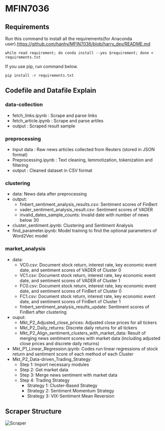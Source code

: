 # MFIN7036
## Requirements
Run this command to install all the requirements(for Anaconda user).https://github.com/hanhy/MFIN7036/blob/harry_dev/README.md
```
while read requirement; do conda install --yes $requirement; done < requirements.txt
```
If you use pip, run command below.
```
pip install -r requirements.txt
```
## Codefile and Datafile Explain
### data-collection
- fetch_links.ipynb : Scrape and parse links
- fetch_article.ipynb : Scrape and parse artiles
- output : Scraped result sample

### preprocessing
- Input data : Raw news articles collected from Reuters (stored in JSON format)
- Preprocessing.ipynb :  Text cleaning, lemmotization, tokenization and filtering
- output : Cleaned dataset in CSV format 

### clustering
- data: News data after preprocessing
- output:
  - finbert_sentiment_analysis_results.csv: Sentiment scores of FinBert
  - vader_sentiment_analysis_result.csv: Sentiment scores of VADER
  - invalid_dates_sample_counts: Invalid date with number of news below 30
- cluster_sentiment.ipynb: Clustering and Sentiment Analysis
- find_parameter.ipynb: Model training to find the optional parameters of Word2Vec model
### market_analysis
- data:
  - VC0.csv: Document stock return, interest rate, key economic event date, and sentiment scores of VADER of Cluster 0
  - VC1.csv: Document stock return, interest rate, key economic event date, and sentiment scores of VADER of Cluster 1
  - FC0.csv: Document stock return, interest rate, key economic event date, and sentiment scores of FinBert of Cluster 0
  - FC1.csv: Document stock return, interest rate, key economic event date, and sentiment scores of FinBert of Cluster 1
  - finbert_sentiment_analysis_results_update: Sentiment scores of FinBert after clustering
- ouput:
  - Mkt_P2_Adjusted_close_prices: Adjusted close prices for all tickers
  - Mkt_P2_Daily_returns: Discrete daily returns for all tickers
  - Mkt_P2_Align_sentiment_clusters_with_market_data: Result of merging news sentiment scores with market data (including adjusted close prices and discrete daily returns)
- Mkt_P1_Linear_Regression.ipynb: Codes run linear regressions of stock return and sentiment score of each method of each Cluster
- Mkt_P2_Data-driven_Trading_Strategy:
  - Step 1: Import necessary modules
  - Step 2: Get market data
  - Step 3: Merge news sentiment with market data
  - Step 4: Trading Strategy
    - Strategy 1: Cluster-Based Strategy
    - Strategy 2: Sentiment Momentum Strategy
    - Strategy 3: VIX-Sentiment Mean Reversion

## Scraper Structure
![Scraper](https://github.com/user-attachments/assets/7de4f630-b9a9-4ab9-9850-500e35c80016)
